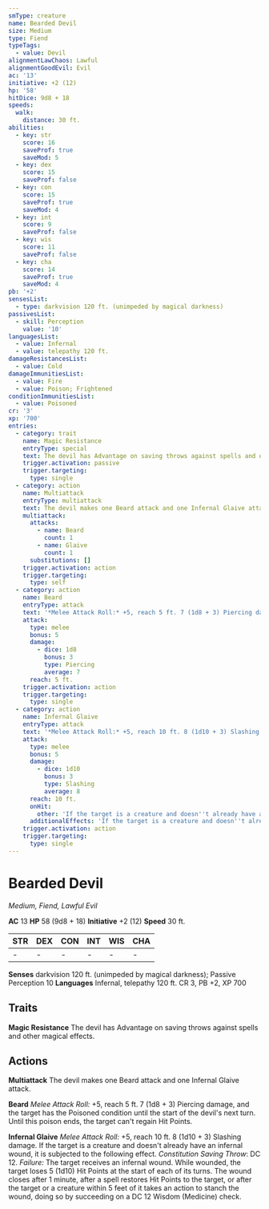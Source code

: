 ```yaml
---
smType: creature
name: Bearded Devil
size: Medium
type: Fiend
typeTags:
  - value: Devil
alignmentLawChaos: Lawful
alignmentGoodEvil: Evil
ac: '13'
initiative: +2 (12)
hp: '58'
hitDice: 9d8 + 18
speeds:
  walk:
    distance: 30 ft.
abilities:
  - key: str
    score: 16
    saveProf: true
    saveMod: 5
  - key: dex
    score: 15
    saveProf: false
  - key: con
    score: 15
    saveProf: true
    saveMod: 4
  - key: int
    score: 9
    saveProf: false
  - key: wis
    score: 11
    saveProf: false
  - key: cha
    score: 14
    saveProf: true
    saveMod: 4
pb: '+2'
sensesList:
  - type: darkvision 120 ft. (unimpeded by magical darkness)
passivesList:
  - skill: Perception
    value: '10'
languagesList:
  - value: Infernal
  - value: telepathy 120 ft.
damageResistancesList:
  - value: Cold
damageImmunitiesList:
  - value: Fire
  - value: Poison; Frightened
conditionImmunitiesList:
  - value: Poisoned
cr: '3'
xp: '700'
entries:
  - category: trait
    name: Magic Resistance
    entryType: special
    text: The devil has Advantage on saving throws against spells and other magical effects.
    trigger.activation: passive
    trigger.targeting:
      type: single
  - category: action
    name: Multiattack
    entryType: multiattack
    text: The devil makes one Beard attack and one Infernal Glaive attack.
    multiattack:
      attacks:
        - name: Beard
          count: 1
        - name: Glaive
          count: 1
      substitutions: []
    trigger.activation: action
    trigger.targeting:
      type: self
  - category: action
    name: Beard
    entryType: attack
    text: '*Melee Attack Roll:* +5, reach 5 ft. 7 (1d8 + 3) Piercing damage, and the target has the Poisoned condition until the start of the devil''s next turn. Until this poison ends, the target can''t regain Hit Points.'
    attack:
      type: melee
      bonus: 5
      damage:
        - dice: 1d8
          bonus: 3
          type: Piercing
          average: 7
      reach: 5 ft.
    trigger.activation: action
    trigger.targeting:
      type: single
  - category: action
    name: Infernal Glaive
    entryType: attack
    text: '*Melee Attack Roll:* +5, reach 10 ft. 8 (1d10 + 3) Slashing damage. If the target is a creature and doesn''t already have an infernal wound, it is subjected to the following effect. *Constitution Saving Throw*: DC 12. *Failure:*  The target receives an infernal wound. While wounded, the target loses 5 (1d10) Hit Points at the start of each of its turns. The wound closes after 1 minute, after a spell restores Hit Points to the target, or after the target or a creature within 5 feet of it takes an action to stanch the wound, doing so by succeeding on a DC 12 Wisdom (Medicine) check.'
    attack:
      type: melee
      bonus: 5
      damage:
        - dice: 1d10
          bonus: 3
          type: Slashing
          average: 8
      reach: 10 ft.
      onHit:
        other: 'If the target is a creature and doesn''t already have an infernal wound, it is subjected to the following effect. *Constitution Saving Throw*: DC 12. *Failure:*  The target receives an infernal wound. While wounded, the target loses 5 (1d10) Hit Points at the start of each of its turns. The wound closes after 1 minute, after a spell restores Hit Points to the target, or after the target or a creature within 5 feet of it takes an action to stanch the wound, doing so by succeeding on a DC 12 Wisdom (Medicine) check.'
      additionalEffects: 'If the target is a creature and doesn''t already have an infernal wound, it is subjected to the following effect. *Constitution Saving Throw*: DC 12. *Failure:*  The target receives an infernal wound. While wounded, the target loses 5 (1d10) Hit Points at the start of each of its turns. The wound closes after 1 minute, after a spell restores Hit Points to the target, or after the target or a creature within 5 feet of it takes an action to stanch the wound, doing so by succeeding on a DC 12 Wisdom (Medicine) check.'
    trigger.activation: action
    trigger.targeting:
      type: single
---
```


# Bearded Devil
*Medium, Fiend, Lawful Evil*

**AC** 13
**HP** 58 (9d8 + 18)
**Initiative** +2 (12)
**Speed** 30 ft.

| STR | DEX | CON | INT | WIS | CHA |
| --- | --- | --- | --- | --- | --- |
| - | - | - | - | - | - |

**Senses** darkvision 120 ft. (unimpeded by magical darkness); Passive Perception 10
**Languages** Infernal, telepathy 120 ft.
CR 3, PB +2, XP 700

## Traits

**Magic Resistance**
The devil has Advantage on saving throws against spells and other magical effects.

## Actions

**Multiattack**
The devil makes one Beard attack and one Infernal Glaive attack.

**Beard**
*Melee Attack Roll:* +5, reach 5 ft. 7 (1d8 + 3) Piercing damage, and the target has the Poisoned condition until the start of the devil's next turn. Until this poison ends, the target can't regain Hit Points.

**Infernal Glaive**
*Melee Attack Roll:* +5, reach 10 ft. 8 (1d10 + 3) Slashing damage. If the target is a creature and doesn't already have an infernal wound, it is subjected to the following effect. *Constitution Saving Throw*: DC 12. *Failure:*  The target receives an infernal wound. While wounded, the target loses 5 (1d10) Hit Points at the start of each of its turns. The wound closes after 1 minute, after a spell restores Hit Points to the target, or after the target or a creature within 5 feet of it takes an action to stanch the wound, doing so by succeeding on a DC 12 Wisdom (Medicine) check.
